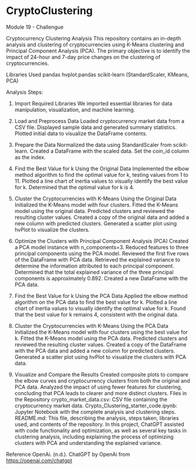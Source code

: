 # CryptoClustering

Module 19 - Challengue

Cryptocurrency Clustering Analysis
This repository contains an in-depth analysis and clustering of cryptocurrencies using K-Means clustering and Principal Component Analysis (PCA). The primary objective is to identify the impact of 24-hour and 7-day price changes on the clustering of cryptocurrencies.

Libraries Used
pandas
hvplot.pandas
scikit-learn (StandardScaler, KMeans, PCA)

Analysis Steps:

1. Import Required Libraries
We imported essential libraries for data manipulation, visualization, and machine learning.

2. Load and Preprocess Data
Loaded cryptocurrency market data from a CSV file.
Displayed sample data and generated summary statistics.
Plotted initial data to visualize the DataFrame contents.

4. Prepare the Data
Normalized the data using StandardScaler from scikit-learn.
Created a DataFrame with the scaled data.
Set the coin_id column as the index.

5. Find the Best Value for k Using the Original Data
Implemented the elbow method algorithm to find the optimal value for k, testing values from 1 to 11.
Plotted a line chart of inertia values to visually identify the best value for k.
Determined that the optimal value for k is 4.

6. Cluster the Cryptocurrencies with K-Means Using the Original Data
Initialized the K-Means model with four clusters.
Fitted the K-Means model using the original data.
Predicted clusters and reviewed the resulting cluster values.
Created a copy of the original data and added a new column with predicted clusters.
Generated a scatter plot using hvPlot to visualize the clusters.

7. Optimize the Clusters with Principal Component Analysis (PCA)
Created a PCA model instance with n_components=3.
Reduced features to three principal components using the PCA model.
Reviewed the first five rows of the DataFrame with PCA data.
Retrieved the explained variance to determine the information attributed to each principal component.
Determined that the total explained variance of the three principal components is approximately 0.892.
Created a new DataFrame with the PCA data.

8. Find the Best Value for k Using the PCA Data
Applied the elbow method algorithm on the PCA data to find the best value for k.
Plotted a line chart of inertia values to visually identify the optimal value for k.
Found that the best value for k remains 4, consistent with the original data.

9. Cluster the Cryptocurrencies with K-Means Using the PCA Data
Initialized the K-Means model with four clusters using the best value for k.
Fitted the K-Means model using the PCA data.
Predicted clusters and reviewed the resulting cluster values.
Created a copy of the DataFrame with the PCA data and added a new column for predicted clusters.
Generated a scatter plot using hvPlot to visualize the clusters with PCA data.

10. Visualize and Compare the Results
Created composite plots to compare the elbow curves and cryptocurrency clusters from both the original and PCA data.
Analyzed the impact of using fewer features for clustering, concluding that PCA leads to clearer and more distinct clusters.
Files in the Repository
crypto_market_data.csv: CSV file containing the cryptocurrency market data.
Crypto_Clustering_starter_code.ipynb: Jupyter Notebook with the complete analysis and clustering steps.
README.md: This file, describing the analysis, steps taken, libraries used, and contents of the repository.
In this project, ChatGPT assisted with code functionality and optimization, as well as several key tasks in clustering analysis, including explaining the process of optimizing clusters with PCA and understanding the explained variance.

Reference
OpenAi. (n.d.). ChatGPT by OpenAi from https://openai.com/chatgpt
